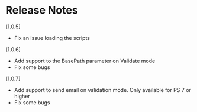 
# Release Notes

[1.0.5]

- Fix an issue loading the scripts

[1.0.6]

- Add support to the BasePath parameter on Validate mode
- Fix some bugs

[1.0.7]

- Add support to send email on validation mode. Only available for PS 7 or higher
- Fix some bugs
